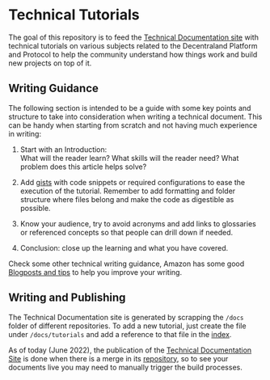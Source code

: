 # Technical Tutorials

The goal of this repository is to feed the [Technical Documentation site](https://tech-docs.decentraland.org/contributor/) with technical tutorials on various subjects related to the Decentraland Platform and Protocol to help the community understand how things work and build new projects on top of it. 

## Writing Guidance

The following section is intended to be a guide with some key points and structure to take into consideration when writing a technical document. This can be handy when starting from scratch and not having much experience in writing:   

1. Start with an Introduction:  
What will the reader learn?
What skills will the reader need?
What problem does this article helps solve?

2. Add [gists](https://gist.github.com/) with code snippets or required configurations to ease the execution of the tutorial. Remember to add formatting and folder structure where files belong and make the code as digestible as possible. 


3. Know your audience, try to avoid acronyms and add links to glossaries or referenced concepts so that people can drill down if needed. 

4. Conclusion: close up the learning and what you have covered. 

Check some other technical writing guidance, Amazon has some good [Blogposts and tips](https://www.inc.com/jeff-haden/how-does-a-company-worth-over-1-trillion-teach-its-employees-to-communicate-5-ways-to-write-like-amazon.html) to help you improve your writing. 

## Writing and Publishing

The Technical Documentation site is generated by scrapping the `/docs` folder of different repositories. To add a new tutorial, just create the file under `/docs/tutorials` and add a reference to that file in the [index](docs/Index.md). 

As of today (June 2022), the publication of the [Technical Documentation Site](https://tech-docs.decentraland.org/contributor/) is done when there is a merge in its [repository](https://github.com/decentraland/technical-documentation), so to see your documents live you may need to manually trigger the build processes.



